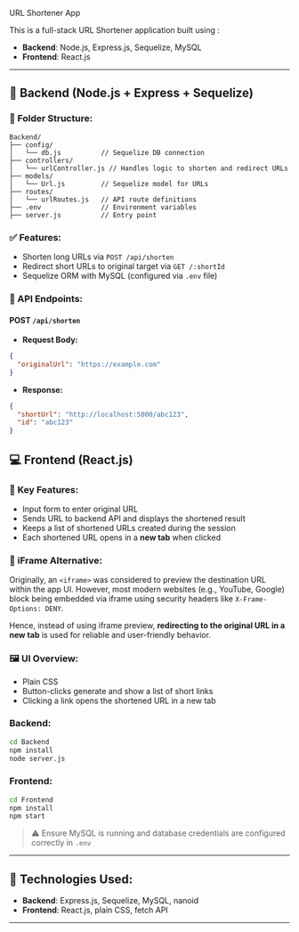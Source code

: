 URL Shortener App

This is a full-stack URL Shortener application built using :

- **Backend**: Node.js, Express.js, Sequelize, MySQL
- **Frontend**: React.js

---

## 🔧 Backend (Node.js + Express + Sequelize)

### 📁 Folder Structure:
```
Backend/
├── config/
│   └── db.js          // Sequelize DB connection
├── controllers/
│   └── urlController.js // Handles logic to shorten and redirect URLs
├── models/
│   └── Url.js         // Sequelize model for URLs
├── routes/
│   └── urlRoutes.js   // API route definitions
├── .env               // Environment variables
├── server.js          // Entry point

```

### ✅ Features:
- Shorten long URLs via `POST /api/shorten`
- Redirect short URLs to original target via `GET /:shortId`
- Sequelize ORM with MySQL (configured via `.env` file)


### 📮 API Endpoints:
#### POST `/api/shorten`
- **Request Body:**
```json
{
  "originalUrl": "https://example.com"
}
```
- **Response:**
```json
{
  "shortUrl": "http://localhost:5000/abc123",
  "id": "abc123"
}
```




## 💻 Frontend (React.js)

### 📁 Key Features:
- Input form to enter original URL
- Sends URL to backend API and displays the shortened result
- Keeps a list of shortened URLs created during the session
- Each shortened URL opens in a **new tab** when clicked



### 🧠 iFrame Alternative:
Originally, an `<iframe>` was considered to preview the destination URL within the app UI. However, most modern websites (e.g., YouTube, Google) block being embedded via iframe using security headers like `X-Frame-Options: DENY`.

Hence, instead of using iframe preview, **redirecting to the original URL in a new tab** is used for reliable and user-friendly behavior.


### 🖼 UI Overview:

- Plain CSS
- Button-clicks generate and show a list of short links
- Clicking a link opens the shortened URL in a new tab


### Backend:
```bash
cd Backend
npm install
node server.js
```
### Frontend:
```bash
cd Frontend
npm install
npm start
```
> ⚠️ Ensure MySQL is running and database credentials are configured correctly in `.env`


---

## 📌 Technologies Used:
- **Backend**: Express.js, Sequelize, MySQL, nanoid
- **Frontend**: React.js, plain CSS, fetch API

---
